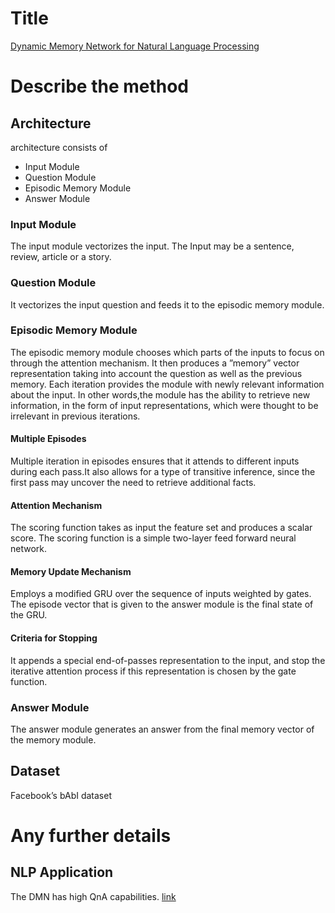 # Title
[Dynamic Memory Network for Natural Language Processing](https://arxiv.org/pdf/1506.07285.pdf)

# Describe the method

## Architecture
architecture consists of
- Input Module
- Question Module
- Episodic Memory Module
- Answer Module

### Input Module
The input module vectorizes the input. The Input may be a sentence, review, article or a story.

### Question Module
It vectorizes the input question and feeds it to the episodic memory module.

### Episodic Memory Module
The episodic memory module chooses which parts of the inputs to focus on through the attention mechanism. It then produces a ”memory” vector representation taking into account the question as well as the previous memory. Each  iteration provides the module with newly relevant information about the input. In other words,the module has the ability to retrieve new information, in the form of input representations, which were thought to be irrelevant in previous iterations.

#### Multiple Episodes
Multiple iteration in episodes ensures that it attends to different inputs during each pass.It also allows for a type of transitive inference, since the first pass may uncover the need to retrieve additional facts.

#### Attention Mechanism
The scoring function takes as input the feature set and produces a scalar score. The scoring function is a simple two-layer feed forward neural network.

#### Memory Update Mechanism
Employs a modified GRU over the sequence of inputs weighted by gates. The episode vector that is given to the answer module is the final state of the GRU.

#### Criteria for Stopping
It appends a special end-of-passes representation to the input, and stop the iterative attention process if this representation is chosen by the gate function.

### Answer Module
The answer module generates an answer from the final memory vector of the memory module.

## Dataset
Facebook’s bAbI dataset

# Any further details
## NLP Application
The DMN has high QnA capabilities. [link](https://yerevann.github.io/2016/02/05/implementing-dynamic-memory-networks/)

